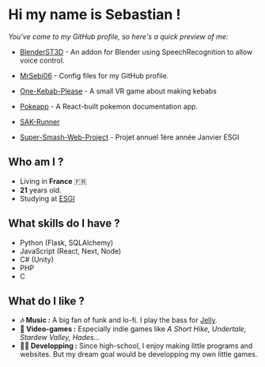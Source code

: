 <h1>Hi my name is Sebastian !</h1>
<p><em>You've come to my GitHub profile, so here's a quick preview of me:</em></p>

<!-- start: readme-repos-list -->
<!-- This list is auto-generated using readme-repos-list -->
<!-- Do not edit this list manually, your changes will be overwritten -->
* [BlenderST3D](https://github.com/MrSebi06/BlenderST3D) - An addon for Blender using SpeechRecognition to allow voice control.

* [MrSebi06](https://github.com/MrSebi06/MrSebi06) - Config files for my GitHub profile.

* [One-Kebab-Please](https://github.com/MrSebi06/One-Kebab-Please) - A small VR game about making kebabs

* [Pokeapp](https://github.com/MrSebi06/Pokeapp) - A React-built pokemon documentation app.

* [SAK-Runner](https://github.com/MrSebi06/SAK-Runner)

* [Super-Smash-Web-Project](https://github.com/MrSebi06/Super-Smash-Web-Project) - Projet annuel 1ère année Janvier ESGI

<!-- end: readme-repos-list -->


<h2>Who am I ?</h2>
<ul>
  <li>Living in <strong>France</strong> 🇫🇷</li>
  <li><strong>21</strong> years old.</li>
  <li>Studying at <a href="https://www.esgi.fr/" target="_blank">ESGI</a></li>
</ul>


<h2>What skills do I have ?</h2>
<ul>
  <li>Python (Flask, SQLAlchemy)</li>
  <li>JavaScript (React, Next, Node)</li>  
  <li>C# (Unity)</li>
  <li>PHP</li>
  <li>C</li>
</ul>
  

<h2>What do I like ?</h2>
<ul>
  <li><strong>🎶 Music :</strong> A big fan of funk and lo-fi. I play the bass for <a href="https://www.instagram.com/jelly.musique/" target="_blank">Jelly</a>.</li>
  <li><strong>👾 Video-games :</strong> Especially indie games like <em>A Short Hike, Undertale, Stardew Valley, Hades...</em></li>
  <li><strong>👨‍💻 Developping :</strong> Since high-school, I enjoy making little programs and websites. But my dream goal would be developping my own little games.</li>
</ul>
